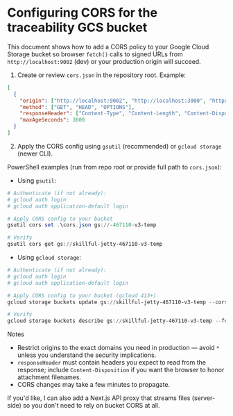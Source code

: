 # Configuring CORS for the traceability GCS bucket

This document shows how to add a CORS policy to your Google Cloud Storage bucket so browser `fetch()` calls to signed URLs from `http://localhost:9002` (dev) or your production origin will succeed.

1) Create or review `cors.json` in the repository root. Example:

```json
[
  {
    "origin": ["http://localhost:9002", "http://localhost:3000", "https://your-production-domain.com"],
    "method": ["GET", "HEAD", "OPTIONS"],
    "responseHeader": ["Content-Type", "Content-Length", "Content-Disposition", "x-goog-meta-*"],
    "maxAgeSeconds": 3600
  }
]
```

2) Apply the CORS config using `gsutil` (recommended) or `gcloud storage` (newer CLI).

PowerShell examples (run from repo root or provide full path to `cors.json`):

- Using `gsutil`:

```powershell
# Authenticate (if not already):
# gcloud auth login
# gcloud auth application-default login

# Apply CORS config to your bucket
gsutil cors set .\cors.json gs://-467110-v3-temp

# Verify
gsutil cors get gs://skillful-jetty-467110-v3-temp
```

- Using `gcloud storage`:

```powershell
# Authenticate (if not already):
# gcloud auth login
# gcloud auth application-default login

# Apply CORS config to your bucket (gcloud 413+)
gcloud storage buckets update gs://skillful-jetty-467110-v3-temp --cors-file=.\cors.json

# Verify
gcloud storage buckets describe gs://skillful-jetty-467110-v3-temp --format="json(cors)"
```

Notes
- Restrict origins to the exact domains you need in production — avoid `*` unless you understand the security implications.
- `responseHeader` must contain headers you expect to read from the response; include `Content-Disposition` if you want the browser to honor attachment filenames.
- CORS changes may take a few minutes to propagate.

If you'd like, I can also add a Next.js API proxy that streams files (server-side) so you don't need to rely on bucket CORS at all.
